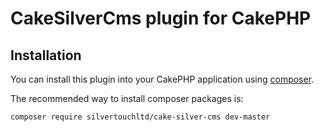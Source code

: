 # CakeSilverCms plugin for CakePHP

## Installation

You can install this plugin into your CakePHP application using [composer](http://getcomposer.org).

The recommended way to install composer packages is:

```
composer require silvertouchltd/cake-silver-cms dev-master
```
